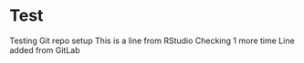# Test
Testing Git repo setup
This is a line from RStudio
Checking 1 more time
Line added from GitLab
